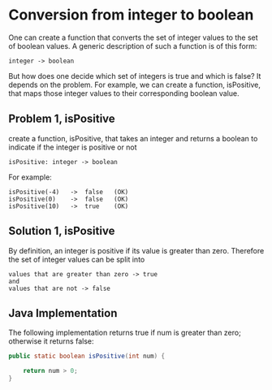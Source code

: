 # Conversion from integer to boolean
One can create a function that converts the set of integer values to the set of boolean values.  A 
generic description of such a function is of this form:

    integer -> boolean

But how does one decide which set of integers is true and which is false?  It depends on the 
problem.  For example, we can create a function, isPositive, that maps those integer values to
their corresponding boolean value.

## Problem 1, isPositive
create a function, isPositive, that takes an integer and returns a boolean
to indicate if the integer is positive or not

    isPositive: integer -> boolean

For example:

    isPositive(-4) 	 ->  false 	 (OK)
    isPositive(0) 	 ->  false 	 (OK)
    isPositive(10) 	 ->  true 	 (OK)

## Solution 1, isPositive
By definition, an integer is positive if its value is greater than zero.  Therefore the set of integer values can be split into 

    values that are greater than zero -> true
    and 
    values that are not -> false

## Java Implementation
The following implementation returns true
if num is greater than zero; otherwise it returns false:

```Java
public static boolean isPositive(int num) {

    return num > 0;
}
```